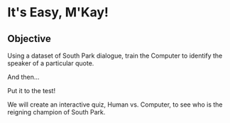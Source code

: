 # It's Easy, M'Kay!

## Objective
Using a dataset of South Park dialogue, train the Computer to identify the speaker of a particular quote. 

And then...

Put it to the test!

We will create an interactive quiz, Human vs. Computer, to see who is the reigning champion of South Park.